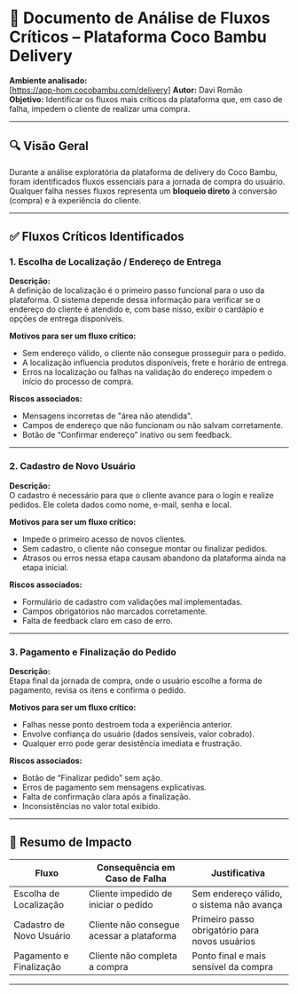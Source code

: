
# 📄 Documento de Análise de Fluxos Críticos – Plataforma Coco Bambu Delivery

**Ambiente analisado:**  
[https://app-hom.cocobambu.com/delivery]
**Autor:** Davi Romão  
**Objetivo:** Identificar os fluxos mais críticos da plataforma que, em caso de falha, impedem o cliente de realizar uma compra.

---

## 🔍 Visão Geral

Durante a análise exploratória da plataforma de delivery do Coco Bambu, foram identificados fluxos essenciais para a jornada de compra do usuário. Qualquer falha nesses fluxos representa um **bloqueio direto** à conversão (compra) e à experiência do cliente.

---

## ✅ Fluxos Críticos Identificados

### 1. Escolha de Localização / Endereço de Entrega

**Descrição:**  
A definição de localização é o primeiro passo funcional para o uso da plataforma. O sistema depende dessa informação para verificar se o endereço do cliente é atendido e, com base nisso, exibir o cardápio e opções de entrega disponíveis.

**Motivos para ser um fluxo crítico:**

- Sem endereço válido, o cliente não consegue prosseguir para o pedido.
- A localização influencia produtos disponíveis, frete e horário de entrega.
- Erros na localização ou falhas na validação do endereço impedem o início do processo de compra.

**Riscos associados:**

- Mensagens incorretas de "área não atendida".
- Campos de endereço que não funcionam ou não salvam corretamente.
- Botão de “Confirmar endereço” inativo ou sem feedback.

---

### 2. Cadastro de Novo Usuário

**Descrição:**  
O cadastro é necessário para que o cliente avance para o login e realize pedidos. Ele coleta dados como nome, e-mail, senha e local.

**Motivos para ser um fluxo crítico:**

- Impede o primeiro acesso de novos clientes.
- Sem cadastro, o cliente não consegue montar ou finalizar pedidos.
- Atrasos ou erros nessa etapa causam abandono da plataforma ainda na etapa inicial.

**Riscos associados:**

- Formulário de cadastro com validações mal implementadas.
- Campos obrigatórios não marcados corretamente.
- Falta de feedback claro em caso de erro.

---

### 3. Pagamento e Finalização do Pedido

**Descrição:**  
Etapa final da jornada de compra, onde o usuário escolhe a forma de pagamento, revisa os itens e confirma o pedido.

**Motivos para ser um fluxo crítico:**

- Falhas nesse ponto destroem toda a experiência anterior.
- Envolve confiança do usuário (dados sensíveis, valor cobrado).
- Qualquer erro pode gerar desistência imediata e frustração.

**Riscos associados:**

- Botão de “Finalizar pedido” sem ação.
- Erros de pagamento sem mensagens explicativas.
- Falta de confirmação clara após a finalização.
- Inconsistências no valor total exibido.

---

## 🧠 Resumo de Impacto

| Fluxo                          | Consequência em Caso de Falha              | Justificativa                                  |
|-------------------------------|--------------------------------------------|------------------------------------------------|
| Escolha de Localização        | Cliente impedido de iniciar o pedido       | Sem endereço válido, o sistema não avança      |
| Cadastro de Novo Usuário      | Cliente não consegue acessar a plataforma  | Primeiro passo obrigatório para novos usuários |
| Pagamento e Finalização       | Cliente não completa a compra              | Ponto final e mais sensível da compra          |

---
